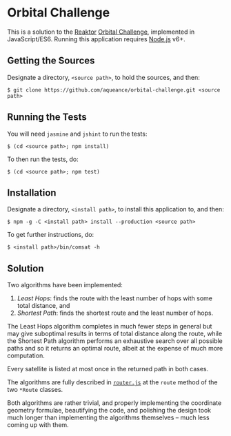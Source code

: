 # Orbital Challenge

This is a solution to the [Reaktor](https://reaktor.com/) [Orbital Challenge](https://reaktor.com/orbital-challenge/), implemented in JavaScript/ES6. Running this application requires [Node.js][Node] v6+.

## Getting the Sources

Designate a directory, `<source path>`, to hold the sources, and then:

```console
$ git clone https://github.com/aqueance/orbital-challenge.git <source path>
```

## Running the Tests

You will need `jasmine` and `jshint` to run the tests:

```console
$ (cd <source path>; npm install)
```

To then run the tests, do:

```console
$ (cd <source path>; npm test)
```

## Installation

Designate a directory, `<install path>`,  to install this application to, and then:

```console
$ npm -g -C <install path> install --production <source path>
```

To get further instructions, do:

```console
$ <install path>/bin/comsat -h
```

## Solution

Two algorithms have been implemented:

  1. *Least Hops*: finds the route with the least number of hops with some total distance, and
  1. *Shortest Path*: finds the shortest route and the least number of hops.

The Least Hops algorithm completes in much fewer steps in general but may give suboptimal results in terms of total distance along the route, while the Shortest Path algorithm performs an exhaustive search over all possible paths and so it returns an optimal route, albeit at the expense of much more computation.

Every satellite is listed at most once in the returned path in both cases.

The algorithms are fully described in [`router.js`](https://github.com/aqueance/fluid-tools/blob/master/router.js) at the `route` method of the two `*Route` classes.

Both algorithms are rather trivial, and properly implementing the coordinate geometry formulae, beautifying the code, and polishing the design took much longer than implementing the algorithms themselves – much less coming up with them.

  [Node]: <https://nodejs.org/en/>
